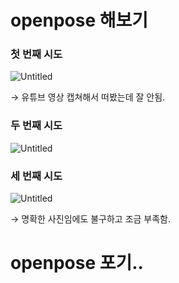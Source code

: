# openpose 해보기

### 첫 번째 시도

![Untitled](https://s3-us-west-2.amazonaws.com/secure.notion-static.com/0e8bf7d8-7853-4b1d-b535-748d099f3e7c/Untitled.png)

→ 유튜브 영상 캡쳐해서 떠봤는데 잘 안됨.

### 두 번째 시도

![Untitled](https://s3-us-west-2.amazonaws.com/secure.notion-static.com/ce6c0cb7-5551-4a03-9702-246009a7d953/Untitled.png)

### 세 번째 시도

![Untitled](https://s3-us-west-2.amazonaws.com/secure.notion-static.com/6f5338e4-f072-410e-a1fd-6f0ced2a6407/Untitled.png)

→ 명확한 사진임에도 불구하고 조금 부족함.



# openpose 포기..
